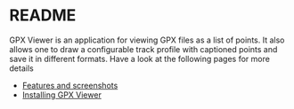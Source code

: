 # README #

GPX Viewer is an application for viewing GPX files as a list of points. It also allows one to draw a configurable track profile with captioned points and save it in different formats. 
Have a look at the following pages for more details

* [Features and screenshots](https://bitbucket.org/salsergey/gpxviewer/wiki/Features)
* [Installing GPX Viewer](https://bitbucket.org/salsergey/gpxviewer/wiki/Installation)